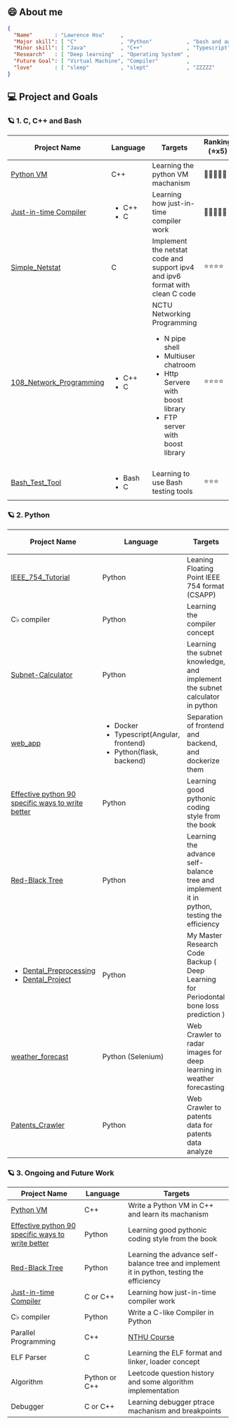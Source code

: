 

## 😄 About me
```json
{
  "Name"       : "Lawrence Hsu"     ,
  "Major skill": [ "C"              , "Python"           , "bash and awk", "docker"],
  "Minor skill": [ "Java"           , "C++"              , "Typescript"  , "flask" ],
  "Research"   : [ "Deep learning"  , "Operating System" ,                         ],
  "Future Goal": [ "Virtual Machine", "Compiler"         ,                         ],
  "love"       : [ "sleep"          , "slept"            , "ZZZZZ"                 ]
}
```

## 💻 Project and Goals
### 🪐 1. C, C++ and Bash
| Project Name   | Language                         | Targets | Ranking (⭐x5) 
|----------------|----------------------------------|---------| ---------|
| [Python VM](https://github.com/lovelessless99/Python_VM) |  C++                             | Learning the python VM machanism | 🌟🌟🌟🌟🌟
| [Just-in-time Compiler](https://github.com/lovelessless99/Just-In-Time-Compiler)      | <ul><li>C++</li><li>C</li></ul>  | Learning how just-in-time compiler work |🌟🌟🌟🌟🌟
| [Simple_Netstat](https://github.com/lovelessless99/Simple_Netstat) | C                                |  Implement the netstat code and support ipv4 and ipv6 format with clean C code  | ⭐⭐⭐⭐
| [108_Network_Programming](https://github.com/lovelessless99/108_Network_Programming) | <ul><li>C++</li><li>C</li></ul>  |  NCTU Networking Programming <br> <ul><li>N pipe shell</li> <li>Multiuser chatroom</li> <li>Http Servere with boost library</li> <li>FTP server with boost library</li> </ul>  | ⭐⭐⭐⭐
| [Bash_Test_Tool](https://github.com/lovelessless99/Bash_Test_Tool) | <ul><li>Bash</li><li>C</li></ul> |  Learning to use Bash testing tools  | ⭐⭐⭐


### 🪐 2. Python
| Project Name   | Language                         | Targets | Ranking (⭐x5) 
|----------------|----------------------------------|---------| ---------|
| [IEEE_754_Tutorial](https://github.com/lovelessless99/IEEE_754_Tutorial)| Python                         |  Leaning Floating Point IEEE 754 format (CSAPP)  | 🌟🌟🌟🌟🌟
| C♭ compiler       | Python                        |  Learning the compiler concept | 🌟🌟🌟🌟🌟 
| [Subnet-Calculator](https://github.com/lovelessless99/Subnet-Calculator) | Python                        |  Learning the subnet knowledge, and implement the subnet calculator in python       | ⭐⭐⭐⭐
| [web_app](https://github.com/lovelessless99/web_app)           | <ul><li>Docker</li><li>Typescript(Angular, frontend)</li> <li>Python(flask, backend)</li></ul>| Separation of frontend and backend, and dockerize them         | ⭐⭐⭐⭐
| [Effective python 90 specific ways to write better](https://github.com/lovelessless99/Effective_Python) | Python | Learning good pythonic coding style from the book |⭐⭐⭐⭐|
| [Red-Black Tree](https://github.com/lovelessless99/Red-Black-Tree) | Python                           | Learning the advance self-balance tree and implement it in python, testing the efficiency |⭐⭐⭐⭐|
| <ul><li><a href="https://github.com/lovelessless99/Dental_Preprocessing">Dental_Preprocessing</a></li><li><a href="https://github.com/lovelessless99/Dental_Project">Dental_Project</a></li></ul> | Python                     | My Master Research Code Backup ( Deep Learning for Periodontal bone loss prediction ) | ⭐⭐⭐⭐
| [weather_forecast](https://github.com/lovelessless99/weather_forecast) | Python (Selenium)               |  Web Crawler to radar images for deep learning in weather forecasting  | ⭐⭐
| [Patents_Crawler](https://github.com/lovelessless99/Patents_Crawler)  | Python                         |  Web Crawler to patents data for patents data analyze      | ⭐⭐

### 🪐 3. Ongoing and Future Work
| Project Name   | Language                         | Targets |
|----------------|----------------------------------|---------|
| [Python VM](https://github.com/lovelessless99/Python_VM)      | C++                              | Write a Python VM in C++ and learn its machanism |
| [Effective python 90 specific ways to write better](https://github.com/lovelessless99/Effective_Python) | Python | Learning good pythonic coding style from the book |
| [Red-Black Tree](https://github.com/lovelessless99/Red-Black-Tree) | Python                           | Learning the advance self-balance tree and implement it in python, testing the efficiency |
| [Just-in-time Compiler](https://github.com/lovelessless99/Just-In-Time-Compiler)      | C or C++  | Learning how just-in-time compiler work |
| C♭ compiler    | Python                           | Write a C-like Compiler in Python |
| Parallel Programming | C++                        | [NTHU Course](https://www.youtube.com/watch?v=t_q0Tajpyso&list=PLS0SUwlYe8cxqw70UHOE5n4Lm-mXFXbZT&index=3)|
| ELF Parser     | C                                | Learning the ELF format and linker, loader concept |
| Algorithm      | Python or C++                    | Leetcode question history and some algorithm implementation | 
| Debugger      | C or C++                    | Learning debugger ptrace machanism and breakpoints |



